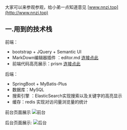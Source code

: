 大家可以来参观参观，给小弟一点知道意见
[www.nnzi.top](http://www.nnzi.top)
## 一.用到的技术栈
前端：
+ bootstrap + JQuery + Semantic UI
+ MarkDown编辑器插件 ：editor.md [连接点此](https://pandao.github.io/editor.md/)
+ 前端代码高亮展示：prism [连接点此](https://github.com/PrismJS/prism)

后端：
+ SpringBoot + MyBatis-Plus
+ 数据库：MySQL
+ 搜索引擎 ：ElasticSearch实现搜索以及关键字的高亮显示
+ 缓存：redis 实现对访问量浏览量的统计

前台页面展示
![前台](https://img-blog.csdnimg.cn/20210209110919684.png?x-oss-process=image/watermark,type_ZmFuZ3poZW5naGVpdGk,shadow_10,text_aHR0cHM6Ly9ibG9nLmNzZG4ubmV0L3dlaXhpbl80ODkyMjE1NA==,size_16,color_FFFFFF,t_70)

后台页面展示:
![后台](https://img-blog.csdnimg.cn/20210209110954195.png?x-oss-process=image/watermark,type_ZmFuZ3poZW5naGVpdGk,shadow_10,text_aHR0cHM6Ly9ibG9nLmNzZG4ubmV0L3dlaXhpbl80ODkyMjE1NA==,size_16,color_FFFFFF,t_70)
